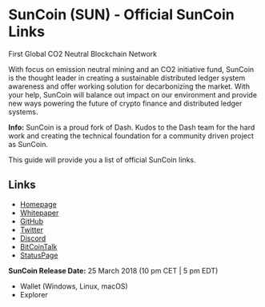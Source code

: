 # SunCoin (SUN) - Official SunCoin Links

First Global CO2 Neutral Blockchain Network

With focus on emission neutral mining and an CO2 initiative fund, SunCoin is the thought leader in creating a sustainable distributed ledger system awareness and offer working solution for decarbonizing the market. With your help, SunCoin will balance out impact on our environment and provide new ways powering the future of crypto finance and distributed ledger systems.

**Info:** SunCoin is a proud fork of Dash. Kudos to the Dash team for the hard work and creating the technical foundation for a community driven project as SunCoin.

This guide will provide you a list of official SunCoin links.

## Links 

- [Homepage](http://www.suncoin-network.com "Homepage")
- [Whitepaper](https://github.com/suncoin-network/documentation/blob/master/suncoin-whitepaper.pdf "Whitepaper")
- [GitHub](https://github.com/suncoin-network "GitHub")
- [Twitter](https://twitter.com/suncoin_network "Twitter")
- [Discord](https://discord.gg/Wy7qTWF "Discord")
- [BitCoinTalk](https://bitcointalk.org/index.php?topic=3174578.0 "BitCoinTalk")
- [StatusPage](https://status.suncoin-network.com/ "StatusPage")

**SunCoin Release Date:** 25 March 2018 (10 pm CET | 5 pm EDT)

- Wallet (Windows, Linux, macOS)
- Explorer
